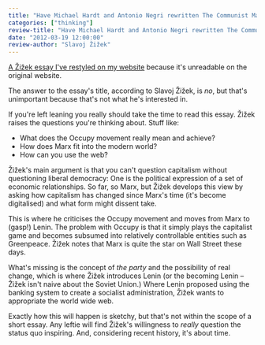 ```yaml
---
title: "Have Michael Hardt and Antonio Negri rewritten The Communist Manifesto for the twenty-first century?"
categories: ["thinking"]
review-title: "Have Michael Hardt and Antonio Negri rewritten The Communist Manifesto for the twenty-first century?"
date: "2012-03-19 12:00:00"
review-author: "Slavoj Žižek"
---
```



[A Žižek essay I've restyled on my website](https://leonpaternoster.com/labs/zizek.html) because it's unreadable on the original website.

The answer to the essay's title, according to Slavoj Žižek, is _no_, but that's unimportant because that's not what he's interested in.

If you're left leaning you really should take the time to read this essay. Žižek raises the questions you're thinking about. Stuff like:

- What does the Occupy movement really mean and achieve?
- How does Marx fit into the modern world?
- How can you use the web?


Žižek's main argument is that you can't question capitalism without questioning liberal democracy: One is the political expression of a set of economic relationships. So far, so Marx, but Žižek develops this view by asking how capitalism has changed since Marx's time (it's become digitalised) and what form might dissent take.

This is where he criticises the Occupy movement and moves from Marx to (gasp!) Lenin. The problem with Occupy is that it simply plays the capitalist game and becomes subsumed into relatively controllable entities such as Greenpeace. Žižek notes that Marx is quite the star on Wall Street these days.

What's missing is the concept of _the party_ and the possibility of real change, which is where Žižek introduces Lenin (or the becoming Lenin – Žižek isn't naive about the Soviet Union.) Where Lenin proposed using the banking system to create a socialist administration, Žižek wants to appropriate the world wide web.

Exactly how this will happen is sketchy, but that's not within the scope of a short essay. Any leftie will find Žižek's willingness to _really_ question the status quo inspiring. And, considering recent history, it's about time.
